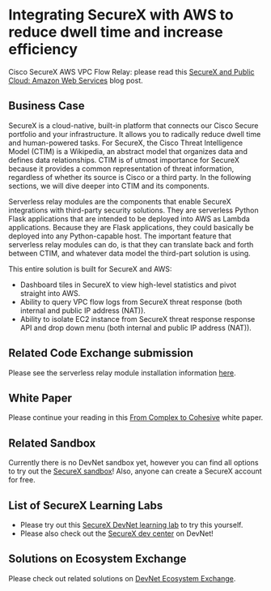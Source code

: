 Integrating SecureX with AWS to reduce dwell time and increase efficiency
=====================================
Cisco SecureX AWS VPC Flow Relay: please read this [SecureX and Public Cloud: Amazon Web Services]( https://blogs.cisco.com/developer/securexaws01) blog post.

## Business Case
SecureX is a cloud-native, built-in platform that connects our Cisco Secure portfolio and your infrastructure. It allows you to radically reduce dwell time and human-powered tasks. For SecureX, the Cisco Threat Intelligence Model (CTIM) is a Wikipedia, an abstract model that organizes data and defines data relationships. CTIM is of utmost importance for SecureX because it provides a common representation of threat information, regardless of whether its source is Cisco or a third party. In the following sections, we will dive deeper into CTIM and its components. 

Serverless relay modules are the components that enable SecureX integrations with third-party security solutions. They are serverless Python Flask applications that are intended to be deployed into AWS as Lambda applications. Because they are Flask applications, they could basically be deployed into any Python-capable host. The important feature that serverless relay modules can do, is that they can translate back and forth between CTIM, and whatever data model the third-part solution is using.  

This entire solution is built for SecureX and AWS:
* Dashboard tiles in SecureX to view high-level statistics and pivot straight into AWS. 
* Ability to query VPC flow logs from SecureX threat response (both internal and public IP address (NAT)). 
* Ability to isolate EC2 instance from SecureX threat response response API and drop down menu (both internal and public IP address (NAT)).

## Related Code Exchange submission
Please see the serverless relay module installation information [here](https://developer.cisco.com/codeexchange/github/repo/CiscoDevNet/tr-05-aws-vpc-logs).

## White Paper
Please continue your reading in this [From Complex to Cohesive](https://www.cisco.com/c/en/us/products/collateral/security/white-paper-c11-744498.html) white paper. 
## Related Sandbox
Currently there is no DevNet sandbox yet, however you can find all options to try out the [SecureX sandbox](https://developer.cisco.com/learning/tracks/SecureX)! Also, anyone can create a SecureX account for free.

## List of SecureX Learning Labs
* Please try out this [SecureX DevNet learning lab](https://developer.cisco.com/learning/modules/securex-serverless-relay-modules) to try this yourself. 
* Please also check out the [SecureX dev center](https://developer.cisco.com/securex/) on DevNet!

## Solutions on Ecosystem Exchange
Please check out related solutions on [DevNet Ecosystem Exchange](https://developer.cisco.com/ecosystem/solutions/#key=securex).
